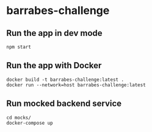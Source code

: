 # barrabes-challenge

## Run the app in dev mode

`npm start`

## Run the app with Docker

```
docker build -t barrabes-challenge:latest .
docker run --network=host barrabes-challenge:latest
```

## Run mocked backend service

```
cd mocks/
docker-compose up
```
